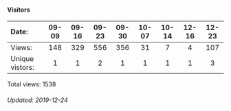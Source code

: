 #### Visitors
Date:   |         09-09   |       09-16   |       09-23   |       09-30   |  10-07  |  10-14  |  12-16  |  12-23
|:---   |:---:    |:---:  |:---:  |:---:  |:---:  |:---:  |:---:  |:---:
Views:  |         148     |       329     |       556     |       356     |  31     |  7      |  4      |  107
Unique  vistors:  |       1       |       1       |       2       |       1  |      1  |      1  |      1  |      3

Total views: 1538
###### Updated: 2019-12-24

